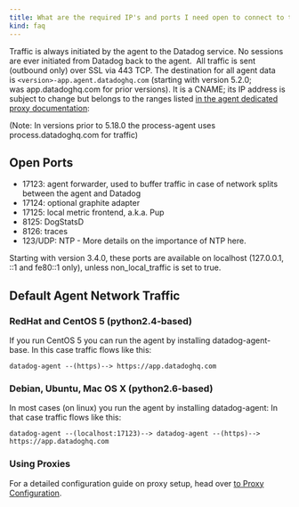 ```yaml
---
title: What are the required IP's and ports I need open to connect to the Datadog service?
kind: faq
---
```


Traffic is always initiated by the agent to the Datadog service. No sessions are ever initiated from Datadog back to the agent. 
All traffic is sent (outbound only) over SSL via 443 TCP.
The destination for all agent data is `<version>-app.agent.datadoghq.com` (starting with version 5.2.0; was app.datadoghq.com for prior versions). It is a CNAME; its IP address is subject to change but belongs to the ranges listed [in the agent dedicated proxy documentation](/agent/v5/proxy):

(Note: In versions prior to 5.18.0 the process-agent uses process.datadoghq.com for traffic)

## Open Ports

* 17123: agent forwarder, used to buffer traffic in case of network splits between the agent and Datadog
* 17124: optional graphite adapter
* 17125: local metric frontend, a.k.a. Pup
* 8125: DogStatsD
* 8126: traces
* 123/UDP: NTP - More details on the importance of NTP here.

Starting with version 3.4.0, these ports are available on localhost (127.0.0.1, ::1 and fe80::1 only), unless non_local_traffic is set to true.

## Default Agent Network Traffic

### RedHat and CentOS 5 (python2.4-based)

If you run CentOS 5 you can run the agent by installing datadog-agent-base. In this case traffic flows like this:
```
datadog-agent --(https)--> https://app.datadoghq.com
```

### Debian, Ubuntu, Mac OS X (python2.6-based)

In most cases (on linux) you run the agent by installing datadog-agent: In that case traffic flows like this:
```
datadog-agent --(localhost:17123)--> datadog-agent --(https)--> https://app.datadoghq.com
```

### Using Proxies

For a detailed configuration guide on proxy setup, head over [to Proxy Configuration](/account_management/faq/can-i-use-a-proxy-to-connect-my-servers-to-datadog).